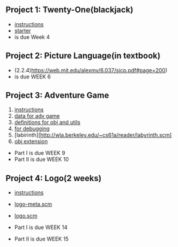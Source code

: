 ## Project 1: Twenty-One(blackjack)
- [instructions](http://wla.berkeley.edu/~cs61a/reader/nodate-21.pdf)
- [starter](http://wla.berkeley.edu/~cs61a/reader/twenty-one.scm)
- is due Week 4

## Project 2: Picture Language(in textbook)
- (2.2.4)https://web.mit.edu/alexmv/6.037/sicp.pdf#page=200)
- is due WEEK 6

## Project 3: Adventure Game
  1. [instructions](http://wla.berkeley.edu/~cs61a/reader/nodate-adv.txt)
  2. [data for adv game](http://wla.berkeley.edu/~cs61a/reader/adv-world.scm) 
  3. [definitions for obj and utils](http://wla.berkeley.edu/~cs61a/reader/adv.scm)
  4. [for debugging](http://wla.berkeley.edu/~cs61a/reader/small-world.scm)
  5. [labirinth][http://wla.berkeley.edu/~cs61a/reader/labyrinth.scm]
  6. [obj extension](http://wla.berkeley.edu/~cs61a/reader/obj.scm)

- Part I  is due WEEK 9
- Part II is due WEEK 10

## Project 4: Logo(2 weeks)

- [instructions](http://wla.berkeley.edu/~cs61a/reader/nodate-logo.txt)
- [logo-meta.scm](http://wla.berkeley.edu/~cs61a/reader/logo-meta.scm)
- [logo.scm](http://wla.berkeley.edu/~cs61a/reader/logo.scm)

- Part I  is due WEEK 14
- Part II is due WEEK 15
